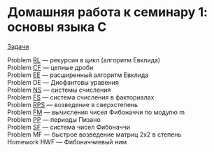 # Домашняя работа к семинару 1: основы языка C

[Задачи](https://contest.yandex.ru/contest/66458/problems/)

Problem [RL](https://github.com/aleksgright/c-practice/blob/main/basics/rl.c) — рекурсия в цикл (алгоритм Евклида)<br/>
Problem [CF](https://github.com/aleksgright/c-practice/blob/main/basics/cf.c) — цепные дроби<br/>
Problem [EE](https://github.com/aleksgright/c-practice/blob/main/basics/ee.c) — расширенный алгоритм Евклида<br/>
Problem DE — Диофантовы уравения<br/>
Problem [NS](https://github.com/aleksgright/c-practice/blob/main/basics/ns.c) — системы счисления<br/>
Problem [FS](https://github.com/aleksgright/c-practice/blob/main/basics/fs.c) — система счисления в факториалах<br/>
Problem [RPS](https://github.com/aleksgright/c-practice/blob/main/basics/rps.c) — возведение в сверхстепень<br/>
Problem [FM](https://github.com/aleksgright/c-practice/blob/main/basics/fm.c) — вычисления чисел Фибоначчи по модулю m<br/>
Problem [PP](https://github.com/aleksgright/c-practice/blob/main/basics/pp.c) — периоды Пизано<br/>
Problem [SF](https://github.com/aleksgright/c-practice/blob/main/basics/sf.c) — система чисел Фибоначчи<br/>
Problem MF — быстрое возведение матриц 2x2 в степень<br/>
Homework HWF — Фибоначчиевый ним<br/>